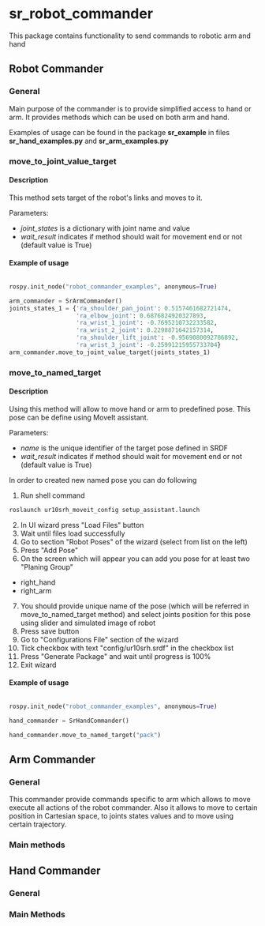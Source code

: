 # sr_robot_commander
This package contains functionality to send commands to robotic arm and hand


## Robot Commander

### General

Main purpose of the commander is to provide simplified access to hand or arm.
It provides methods which can be used on both arm and hand.

Examples of usage can be found in the package **sr_example** in files **sr_hand_examples.py** and **sr_arm_examples.py**

### move_to_joint_value_target 

#### Description

This method sets target of the robot's links and moves to it. 

Parameters:
 
   * *joint_states* is a dictionary with joint name and value
   * *wait_result* indicates if method should wait for movement end or not (default value is True)

#### Example of usage 

```python

rospy.init_node("robot_commander_examples", anonymous=True)

arm_commander = SrArmCommander()
joints_states_1 = {'ra_shoulder_pan_joint': 0.5157461682721474, 
                   'ra_elbow_joint': 0.6876824920327893,
                   'ra_wrist_1_joint': -0.7695210732233582,
                   'ra_wrist_2_joint': 0.2298871642157314,
                   'ra_shoulder_lift_joint': -0.9569080092786892,
                   'ra_wrist_3_joint': -0.25991215955733704}
arm_commander.move_to_joint_value_target(joints_states_1)
```

### move_to_named_target

#### Description

Using this method will allow to move hand or arm to predefined pose. This pose can be define using MoveIt assistant.

Parameters:
 
   * *name* is the unique identifier of the target pose defined in SRDF
   * *wait_result* indicates if method should wait for movement end or not (default value is True)

In order to created new named pose you can do following 


1. Run shell command 
```bash
roslaunch ur10srh_moveit_config setup_assistant.launch
```

2. In UI wizard press "Load Files" button
3. Wait until files load successfully 
4. Go to section "Robot Poses" of the wizard (select from list on the left)
5. Press "Add Pose"
6. On the screen which will appear you can add you pose for at least two "Planing Group"
  * right_hand
  * right_arm
7. You should provide unique name of the pose (which will be referred in move_to_named_target method) and select joints position for this pose using slider and simulated image of robot
8. Press save button
9. Go to "Configurations File" section of the wizard
10. Tick checkbox with text "config/ur10srh.srdf" in the checkbox list
11. Press "Generate Package" and wait until progress is 100%
12. Exit wizard  

#### Example of usage 

```python

rospy.init_node("robot_commander_examples", anonymous=True)

hand_commander = SrHandCommander()

hand_commander.move_to_named_target("pack")
```


## Arm Commander

### General

This commander provide commands specific to arm which allows to move execute all actions of the robot commander.
Also it allows to move to certain position in Cartesian space, to joints states values and to move using certain trajectory.
 

### Main methods


## Hand Commander
 
### General

### Main Methods
 
 